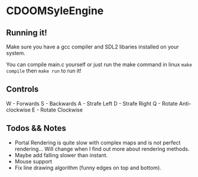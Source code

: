 # CDOOMSyleEngine

## Running it!

Make sure you have a gcc compiler and SDL2 libaries installed on your system.

You can compile main.c yourself or just run the make command in linux `make compile` then `make run` to run it!

## Controls

W - Forwards
S - Backwards
A - Strafe Left
D - Strafe Right
Q - Rotate Anti-clockwise
E - Rotate Clockwise

## Todos && Notes

* Portal Rendering is quite slow with complex maps and is not perfect rendering... Will change when I find out more about rendering methods.
* Maybe add falling slower than instant.
* Mouse support
* Fix line drawing algorithm (funny edges on top and bottom).